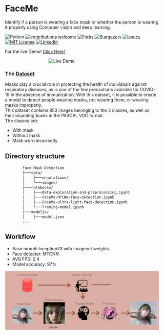 # FaceMe
Identify if a person is wearing a face mask or whether the person is wearing it properly using Computer vision and deep learning.  


![Python](https://img.shields.io/badge/python-v3.6+-blue.svg)
[![contributions welcome](https://img.shields.io/badge/contributions-welcome-brightgreen.svg?style=flat)](https://github.com/bnati5/FaceMe/issues)
[![Forks](https://img.shields.io/github/forks/bnati5/FaceMe.svg?logo=github)](https://github.com/bnati5/FaceMe/network/members)
[![Stargazers](https://img.shields.io/github/stars/bnati5/FaceMe.svg?logo=github)](https://github.com/bnati5/FaceMe/stargazers)
[![Issues](https://img.shields.io/github/issues/bnati5/FaceMe.svg?logo=github)](https://github.com/chandrikadeb7/Face-Mask-Detection/issues)
[![MIT License](https://img.shields.io/github/license/bnati5/FaceMe.svg?style=flat-square)](https://github.com/chandrikadeb7/Face-Mask-Detection/blob/master/LICENSE)
[![LinkedIn](https://img.shields.io/badge/-LinkedIn-black.svg?style=flat-square&logo=linkedin&colorB=555)](https://www.linkedin.com/in/nathanael-alemayehu-a77265191/)
  
For the live Demo!
[Click Here!](https://bnati5.github.io/FaceMe/)

&nbsp;&nbsp;&nbsp;&nbsp;&nbsp;&nbsp;&nbsp;&nbsp;&nbsp;&nbsp;&nbsp;&nbsp;&nbsp;&nbsp;&nbsp;&nbsp;&nbsp;&nbsp;&nbsp;&nbsp;&nbsp;&nbsp;&nbsp;&nbsp;&nbsp;&nbsp;&nbsp;&nbsp;&nbsp;&nbsp;&nbsp;&nbsp;&nbsp;&nbsp;&nbsp;
![Live Demo](images/demo.gif)


### The **[Dataset](https://www.kaggle.com/netflix-inc/netflix-prize-data)**
Masks play a crucial role in protecting the health of individuals against respiratory diseases, as is one of the few precautions available for COVID-19 in the absence of immunization. With this dataset, it is possible to create a model to detect people wearing masks, not wearing them, or wearing masks improperly.  
This dataset contains 853 images belonging to the 3 classes, as well as their bounding boxes in the PASCAL VOC format.  
The classes are:

* With mask
* Without mask
* Mask worn incorrectly


## Directory structure

            Face Mask Detection
            ├───data/
            │    ├───annotations/
            │    └───images/
            ├───notebooks/
            │    ├───Data-exploration-and-preprocessing.ipynb
            │    ├───FaceMe-MTCNN-face-detection.ipynb
            │    ├───FaceMe-ultra-light-face-detection.ipynb
            │    └───Traning-model.ipynb
            ├───modeljs/
            │    ├───model.json
            ...

## Workflow  

* Base model: InceptionV3 with imagenet weights.  
* Face detector: MTCNN  
* AVG FPS: 2.4 
* Model accuracy: 97%  

![Workflow](images/workflow.png)
